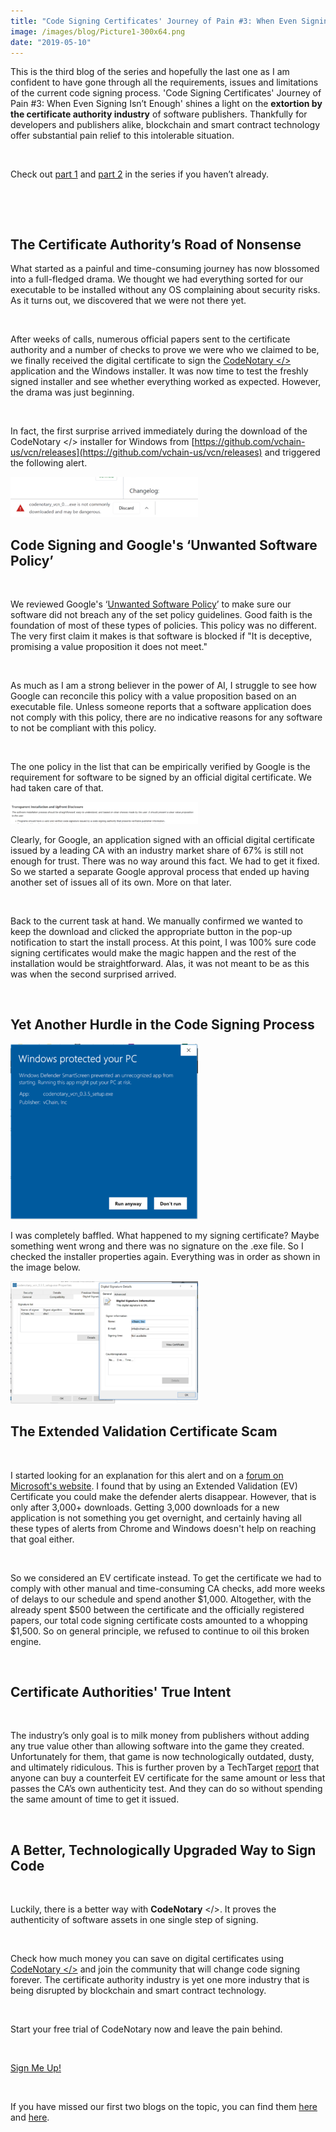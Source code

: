 ```yaml
---
title: "Code Signing Certificates' Journey of Pain #3: When Even Signing Isn’t Enough"
image: /images/blog/Picture1-300x64.png
date: "2019-05-10"
---
```


This is the third blog of the series and hopefully the last one as I am confident to have gone through all the requirements, issues and limitations of the current code signing process. 'Code Signing Certificates' Journey of Pain #3: When Even Signing Isn’t Enough' shines a light on the **extortion by the certificate authority industry** of software publishers. Thankfully for developers and publishers alike, blockchain and smart contract technology offer substantial pain relief to this intolerable situation. 

 

Check out [part 1](https://codenotary.io/avoid-the-digital-and-code-signing-certificates-journey-of-pain/) and [part 2](https://codenotary.io/the-code-signing-certificates-journey-of-pain-the-saga-continues/) in the series if you haven’t already.

 

 

## **The Certificate Authority’s Road of Nonsense**

What started as a painful and time-consuming journey has now blossomed into a full-fledged drama. We thought we had everything sorted for our executable to be installed without any OS complaining about security risks. As it turns out, we discovered that we were not there yet.

 

After weeks of calls, numerous official papers sent to the certificate authority and a number of checks to prove we were who we claimed to be, we finally received the digital certificate to sign the [CodeNotary </>](https://www.codenotary.io/) application and the Windows installer. It was now time to test the freshly signed installer and see whether everything worked as expected. However, the drama was just beginning.

 

In fact, the first surprise arrived immediately during the download of the CodeNotary </> installer for Windows from [https://github.com/vchain-us/vcn/releases](https://github.com/vchain-us/vcn/releases) and triggered the following alert.

![Google's ‘Unwanted Software Policy’ Alert](/images/blog/Picture1-300x64.png)

## **Code Signing and Google's ‘Unwanted Software Policy’**

 

We reviewed Google's ‘[Unwanted Software Policy](https://www.google.com/about/unwanted-software-policy.html)’ to make sure our software did not breach any of the set policy guidelines. Good faith is the foundation of most of these types of policies. This policy was no different. The very first claim it makes is that software is blocked if "It is deceptive, promising a value proposition it does not meet."

 

As much as I am a strong believer in the power of AI, I struggle to see how Google can reconcile this policy with a value proposition based on an executable file. Unless someone reports that a software application does not comply with this policy, there are no indicative reasons for any software to not be compliant with this policy.

 

The one policy in the list that can be empirically verified by Google is the requirement for software to be signed by an official digital certificate. We had taken care of that.

![Google's ‘Unwanted Software Policy’ Snippet](/images/blog/Picture2-300x35.png)

Clearly, for Google, an application signed with an official digital certificate issued by a leading CA with an industry market share of 67% is still not enough for trust. There was no way around this fact. We had to get it fixed. So we started a separate Google approval process that ended up having another set of issues all of its own. More on that later. 

 

Back to the current task at hand. We manually confirmed we wanted to keep the download and clicked the appropriate button in the pop-up notification to start the install process. At this point, I was 100% sure code signing certificates would make the magic happen and the rest of the installation would be straightforward. Alas, it was not meant to be as this was when the second surprised arrived.

 

## **Yet Another Hurdle in the Code Signing Process**

![Yet Another Hurdle in the Code Signing Process](/images/blog/Picture3-300x281.png)

I was completely baffled. What happened to my signing certificate? Maybe something went wrong and there was no signature on the .exe file. So I checked the installer properties again. Everything was in order as shown in the image below.

![Digital certificate installer properties check](/images/blog/Picture4-300x196.png)

## **The Extended Validation Certificate Scam**

 

I started looking for an explanation for this alert and on a [forum on Microsoft's website](https://answers.microsoft.com/en-us/protect/forum/all/windows-defender-is-giving-a-warning-when/ee48147e-8fe2-46d5-bfba-c5d38b332360?auth=1). I found that by using an Extended Validation (EV) Certificate you could make the defender alerts disappear. However, that is only after 3,000+ downloads. Getting 3,000 downloads for a new application is not something you get overnight, and certainly having all these types of alerts from Chrome and Windows doesn't help on reaching that goal either.

 

So we considered an EV certificate instead. To get the certificate we had to comply with other manual and time-consuming CA checks, add more weeks of delays to our schedule and spend another $1,000. Altogether, with the already spent $500 between the certificate and the officially registered papers, our total code signing certificate costs amounted to a whopping $1,500. So on general principle, we refused to continue to oil this broken engine.

 

## **Certificate Authorities' True Intent**

 

The industry’s only goal is to milk money from publishers without adding any true value other than allowing software into the game they created. Unfortunately for them, that game is now technologically outdated, dusty, and ultimately ridiculous. This is further proven by a TechTarget [report](https://searchsecurity.techtarget.com/news/252460108/Study-reveals-sale-of-SSL-TLS-certificates-on-dark-web) that anyone can buy a counterfeit EV certificate for the same amount or less that passes the CA’s own authenticity test. And they can do so without spending the same amount of time to get it issued.

 

## **A Better, Technologically Upgraded Way to Sign Code**

 

Luckily, there is a better way with **CodeNotary** </>. It proves the authenticity of software assets in one single step of signing.

 

Check how much money you can save on digital certificates using [CodeNotary </>](http://www.codenotary.io/pricing/) and join the community that will change code signing forever. The certificate authority industry is yet one more industry that is being disrupted by blockchain and smart contract technology.

 

Start your free trial of CodeNotary now and leave the pain behind.

 

[Sign Me Up!](https://dashboard.codenotary.io/auth/signup)

 

If you have missed our first two blogs on the topic, you can find them [here](https://www.codenotary.io/avoid-the-digital-and-code-signing-certificates-journey-of-pain/) and [here](https://www.codenotary.io/the-code-signing-certificates-journey-of-pain-the-saga-continues/).
